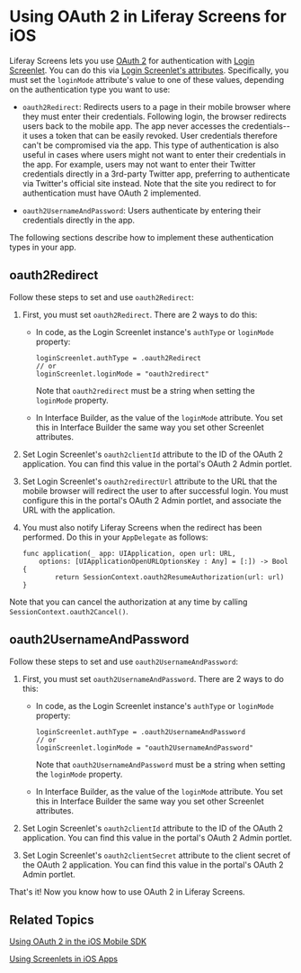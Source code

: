 # Using OAuth 2 in Liferay Screens for iOS

Liferay Screens lets you use 
[OAuth 2](https://oauth.net/2/) 
for authentication with 
[Login Screenlet](/develop/reference/-/knowledge_base/7-0/loginscreenlet-for-ios). 
You can do this via 
[Login Screenlet's attributes](/develop/reference/-/knowledge_base/7-0/loginscreenlet-for-ios#attributes). 
Specifically, you must set the `loginMode` attribute's value to one of these 
values, depending on the authentication type you want to use: 

-   `oauth2Redirect`: Redirects users to a page in their mobile browser where 
    they must enter their credentials. Following login, the browser redirects 
    users back to the mobile app. The app never accesses the credentials--it 
    uses a token that can be easily revoked. User credentials therefore can't be 
    compromised via the app. This type of authentication is also useful in cases 
    where users might not want to enter their credentials in the app. For 
    example, users may not want to enter their Twitter credentials directly in a 
    3rd-party Twitter app, preferring to authenticate via Twitter's official 
    site instead. Note that the site you redirect to for authentication must 
    have OAuth 2 implemented. 

-   `oauth2UsernameAndPassword`: Users authenticate by entering their 
    credentials directly in the app. 

The following sections describe how to implement these authentication types in 
your app. 

## oauth2Redirect

Follow these steps to set and use `oauth2Redirect`: 

1.  First, you must set `oauth2Redirect`. There are 2 ways to do this: 

    -   In code, as the Login Screenlet instance's `authType` or `loginMode` 
        property:

            loginScreenlet.authType = .oauth2Redirect
            // or
            loginScreenlet.loginMode = "oauth2redirect"

        Note that `oauth2redirect` must be a string when setting the `loginMode` 
        property. 

    -   In Interface Builder, as the value of the `loginMode` attribute. You set 
        this in Interface Builder the same way you set other Screenlet 
        attributes. 

2.  Set Login Screenlet's `oauth2clientId` attribute to the ID of the OAuth 2 
    application. You can find this value in the portal's OAuth 2 Admin portlet. 

3.  Set Login Screenlet's `oauth2redirectUrl` attribute to the URL that the 
    mobile browser will redirect the user to after successful login. You must 
    configure this in the portal's OAuth 2 Admin portlet, and associate the URL 
    with the application. 

4.  You must also notify Liferay Screens when the redirect has been performed. 
    Do this in your `AppDelegate` as follows: 

        func application(_ app: UIApplication, open url: URL, 
            options: [UIApplicationOpenURLOptionsKey : Any] = [:]) -> Bool {
                return SessionContext.oauth2ResumeAuthorization(url: url)
        }

Note that you can cancel the authorization at any time by calling 
`SessionContext.oauth2Cancel()`. 

## oauth2UsernameAndPassword

Follow these steps to set and use `oauth2UsernameAndPassword`: 

1.  First, you must set `oauth2UsernameAndPassword`. There are 2 ways to do 
    this: 

    -   In code, as the Login Screenlet instance's `authType` or `loginMode` 
        property:

            loginScreenlet.authType = .oauth2UsernameAndPassword
            // or
            loginScreenlet.loginMode = "oauth2UsernameAndPassword"

        Note that `oauth2UsernameAndPassword` must be a string when setting the 
        `loginMode` property. 

    -   In Interface Builder, as the value of the `loginMode` attribute. You set 
        this in Interface Builder the same way you set other Screenlet 
        attributes. 

2.  Set Login Screenlet's `oauth2clientId` attribute to the ID of the OAuth 2 
    application. You can find this value in the portal's OAuth 2 Admin portlet. 

3.  Set Login Screenlet's `oauth2clientSecret` attribute to the client secret of 
    the OAuth 2 application. You can find this value in the portal's OAuth 2 
    Admin portlet. 

That's it! Now you know how to use OAuth 2 in Liferay Screens. 

## Related Topics

[Using OAuth 2 in the iOS Mobile SDK]()

[Using Screenlets in iOS Apps](/develop/tutorials/-/knowledge_base/7-0/using-screenlets-in-ios-apps)
